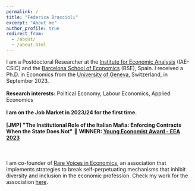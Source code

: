 ```yaml
---
permalink: /
title: "Federica Braccioli"
excerpt: "About me"
author_profile: true
redirect_from: 
  - /about/
  - /about.html
---
```


I am a Postdoctoral Researcher at the [Institute for Economic Analysis](https://www.iae.csic.es/investigadorPersonalAbout.php?idinvestigador=3810&lang=ing) (IAE-CSIC) and the [Barcelona School of Economics](https://bse.eu/) (BSE), Spain. I received a Ph.D. in Economics from the [University of Geneva](https://www.unige.ch/gsem/en/research/institutes/iee/), Switzerland, in September 2023. 
<br />
<br />
**Research interests:** Political Economy, Labour Economics, Applied Economics
<br />
<br />
**I am on the Job Market in 2023/24 for the first time.**
<br />
<br />
**[JMP] "The Institutional Role of the Italian Mafia: Enforcing Contracts When the State Does Not"** 
🔴 **WINNER: [Young Economist Award - EEA 2023](https://www.eeassoc.org/awards/young-economist-award)** 
<br />
<br />
<br />
<br />
I am co-founder of [Rare Voices in Economics](https://www.rarevoicesineconomics.com/), an association that implements strategies to break self-perpetuating mechanisms that inhibit diversity and inclusion in the economic profession. Check my work for the association [here](https://federicabraccioli.github.io/rare-voices/). 

